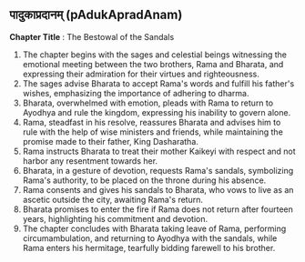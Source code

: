 ## पादुकाप्रदानम् (pAdukApradAnam)

**Chapter Title** : The Bestowal of the Sandals

1. The chapter begins with the sages and celestial beings witnessing the emotional meeting between the two brothers, Rama and Bharata, and expressing their admiration for their virtues and righteousness.
2. The sages advise Bharata to accept Rama's words and fulfill his father's wishes, emphasizing the importance of adhering to dharma.
3. Bharata, overwhelmed with emotion, pleads with Rama to return to Ayodhya and rule the kingdom, expressing his inability to govern alone.
4. Rama, steadfast in his resolve, reassures Bharata and advises him to rule with the help of wise ministers and friends, while maintaining the promise made to their father, King Dasharatha.
5. Rama instructs Bharata to treat their mother Kaikeyi with respect and not harbor any resentment towards her.
6. Bharata, in a gesture of devotion, requests Rama's sandals, symbolizing Rama's authority, to be placed on the throne during his absence.
7. Rama consents and gives his sandals to Bharata, who vows to live as an ascetic outside the city, awaiting Rama's return.
8. Bharata promises to enter the fire if Rama does not return after fourteen years, highlighting his commitment and devotion.
9. The chapter concludes with Bharata taking leave of Rama, performing circumambulation, and returning to Ayodhya with the sandals, while Rama enters his hermitage, tearfully bidding farewell to his brother.
